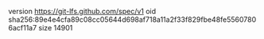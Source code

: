 version https://git-lfs.github.com/spec/v1
oid sha256:89e4e4cfa89c08cc05644d698af718a11a2f33f829fbe48fe55607806acf11a7
size 14901
